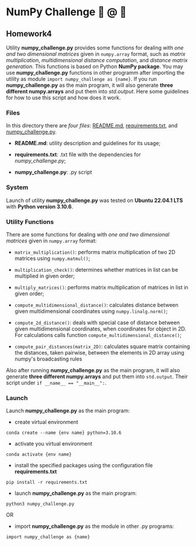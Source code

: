 # **NumPy Challenge** 🔢 @ 🔡
## Homework4

Utility **numpy_challenge.py** provides some functions for dealing with *one and two dimensional matrices* given in `numpy.array` format, 
such as *matrix multiplication*, *multidimensional distance computation*, and *distance matrix generation*. 
This functions is based on Python **NumPy package**. You may use **numpy_challenge.py** functions in other programm 
after importing the utility as module `import numpy_challenge as {name}`. If you run **numpy_challenge.py** as the main program, 
it will also generate **three different numpy.arrays** and put them into *std.output*. Here some guidelines for how to use this script and how does it work.

### Files
In this directory there are *four files*: [README.md](./README.md), [requirements.txt](./requirements.txt), and [numpy_challenge.py](./numpy_challenge.py).

- **README.md**: utility description and guidelines for its usage;

- **requirements.txt**: .txt file with the dependencies for *numpy_challenge.py*;

- **numpy_challenge.py**: .py script

### System
Launch of utility **numpy_challenge.py** was tested on **Ubuntu 22.04.1 LTS** with **Python version 3.10.6**.

### Utility Functions
There are some functions for dealing with *one and two dimensional matrices* given in `numpy.array` format:

- `matrix_multiplication()`: performs matrix multiplication of two 2D matrices using `numpy.matmul()`;

- `multiplication_check()`: determines whether matrices in list can be multiplied in given order;

- `multiply_matrices()`: performs matrix multiplication of matrices in list in given order;

- `compute_multidimensional_distance()`: calculates distance between given multidimensional coordinates using `numpy.linalg.norm()`;

- `compute_2d_distance()`: deals with special case of distance between given multidimensional coordinates, when coordinates for object in 2D. 
For calculations calls function `compute_multidimensional_distance()`;

- `compute_pair_distances(matrix_2D)`: calculates square matrix containing the distances, taken pairwise, between the elements in 2D array 
using numpy's broadcasting rules

Also after running **numpy_challenge.py** as the main program, it will also generate **three different numpy.arrays** and put them into `std.output`. 
Their script under `if __name__ == "__main__":`.

### Launch

Launch **numpy_challenge.py** as the main program:

- create virtual environment

`conda create --name {env name} python=3.10.6`

- activate you virtual environment

`conda activate {env name}`

- install the specified packages using the configuration file **requirements.txt**

`pip install -r requirements.txt`

- launch **numpy_challenge.py** as the main program:

`python3 numpy_challenge.py`

OR

- import **numpy_challenge.py** as the module in other .py programs:

`import numpy_challenge as {name}`
